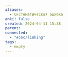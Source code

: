 ```yaml
---
aliases:
  - Систематическая ошибка
anki: false
created: 2024-04-11 15:38
parent: 
connected:
  - "#обс/linking"
tags:
  - empty
---
```

